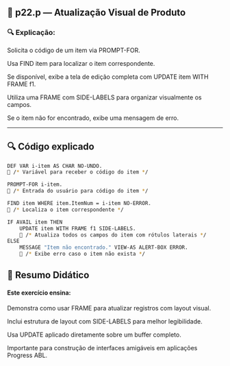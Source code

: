 
## 📁 p22.p — Atualização Visual de Produto


### 🔍 Explicação:

Solicita o código de um item via PROMPT-FOR.

Usa FIND item para localizar o item correspondente.

Se disponível, exibe a tela de edição completa com UPDATE item WITH FRAME f1.

Utiliza uma FRAME com SIDE-LABELS para organizar visualmente os campos.

Se o item não for encontrado, exibe uma mensagem de erro.

---


## 🔍 Código explicado

```bash
DEF VAR i-item AS CHAR NO-UNDO.
🔵 /* Variável para receber o código do item */

PROMPT-FOR i-item.
🔵 /* Entrada do usuário para código do item */

FIND item WHERE item.ItemNum = i-item NO-ERROR.
🔵 /* Localiza o item correspondente */

IF AVAIL item THEN
    UPDATE item WITH FRAME f1 SIDE-LABELS.
    🔵 /* Atualiza todos os campos do item com rótulos laterais */
ELSE
    MESSAGE "Item não encontrado." VIEW-AS ALERT-BOX ERROR.
    🔵 /* Exibe erro caso o item não exista */

```



## 📘 Resumo Didático

#### Este exercício ensina:

Demonstra como usar FRAME para atualizar registros com layout visual.

Inclui estrutura de layout com SIDE-LABELS para melhor legibilidade.

Usa UPDATE aplicado diretamente sobre um buffer completo.

Importante para construção de interfaces amigáveis em aplicações Progress ABL.
